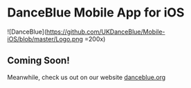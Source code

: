 # DanceBlue Mobile App for iOS
![DanceBlue](https://github.com/UKDanceBlue/Mobile-iOS/blob/master/Logo.png =200x)

## Coming Soon!
Meanwhile, check us out on our website [danceblue.org](https://danceblue.org)
